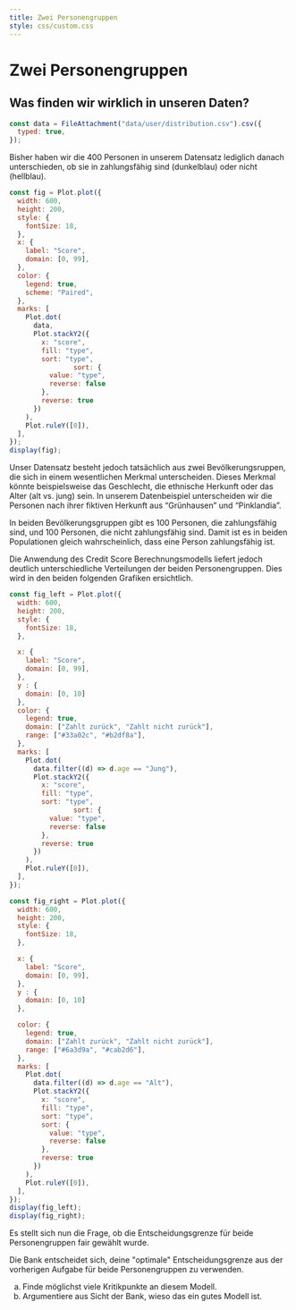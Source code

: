 ```yaml
---
title: Zwei Personengruppen
style: css/custom.css
---
```


# Zwei Personengruppen

## Was finden wir wirklich in unseren Daten?

```js
const data = FileAttachment("data/user/distribution.csv").csv({
  typed: true,
});
```

Bisher haben wir die 400 Personen in unserem Datensatz lediglich danach unterschieden, ob sie in zahlungsfähig sind (dunkelblau) oder nicht (hellblau).

```js
const fig = Plot.plot({
  width: 600,
  height: 200,
  style: {
    fontSize: 18,
  },
  x: {
    label: "Score",
    domain: [0, 99],
  },
  color: {
    legend: true,
    scheme: "Paired",
  },
  marks: [
    Plot.dot(
      data,
      Plot.stackY2({
        x: "score",
        fill: "type",
        sort: "type",
                sort: {
          value: "type", 
          reverse: false 
        },
        reverse: true
      })
    ),
    Plot.ruleY([0]),
  ],
});
display(fig);
```

Unser Datensatz besteht jedoch tatsächlich aus zwei Bevölkerungsruppen, die sich in einem wesentlichen Merkmal unterscheiden. Dieses Merkmal könnte beispielsweise das Geschlecht, die ethnische Herkunft oder das Alter  (alt vs. jung) sein. In unserem Datenbeispiel unterscheiden wir die Personen nach ihrer fiktiven Herkunft aus “Grünhausen” und “Pinklandia”.

In beiden Bevölkerungsgruppen gibt es 100 Personen, die zahlungsfähig sind, und 100 Personen, die nicht zahlungsfähig sind. Damit ist es in beiden Populationen gleich wahrscheinlich, dass eine Person zahlungsfähig ist. 

Die Anwendung des Credit Score Berechnungsmodells liefert jedoch deutlich unterschiedliche Verteilungen der beiden Personengruppen. Dies wird in den beiden folgenden Grafiken ersichtlich. 


```js
const fig_left = Plot.plot({
  width: 600,
  height: 200,
  style: {
    fontSize: 18,
  },

  x: {
    label: "Score",
    domain: [0, 99],
  },
  y : {
    domain: [0, 10]
  },
  color: {
    legend: true,
    domain: ["Zahlt zurück", "Zahlt nicht zurück"],
    range: ["#33a02c", "#b2df8a"],
  },
  marks: [
    Plot.dot(
      data.filter((d) => d.age == "Jung"),
      Plot.stackY2({
        x: "score",
        fill: "type",
        sort: "type",
                sort: {
          value: "type", 
          reverse: false 
        },
        reverse: true
      })
    ),
    Plot.ruleY([0]),
  ],
});

const fig_right = Plot.plot({
  width: 600,
  height: 200,
  style: {
    fontSize: 18,
  },

  x: {
    label: "Score",
    domain: [0, 99],
  },
  y : {
    domain: [0, 10]
  },

  color: {
    legend: true,
    domain: ["Zahlt zurück", "Zahlt nicht zurück"],
    range: ["#6a3d9a", "#cab2d6"],
  },
  marks: [
    Plot.dot(
      data.filter((d) => d.age == "Alt"),
      Plot.stackY2({
        x: "score",
        fill: "type",
        sort: "type",
        sort: {
          value: "type", 
          reverse: false 
        },
        reverse: true
      })
    ),
    Plot.ruleY([0]),
  ],
});
display(fig_left);
display(fig_right);
```

Es stellt sich nun die Frage, ob die Entscheidungsgrenze für beide Personengruppen fair gewählt wurde.

<div class="tip" label="Aufgabe">
Die Bank entscheidet sich, deine "optimale" Entscheidungsgrenze aus der vorherigen Aufgabe für beide Personengruppen zu verwenden. 
<ol type="a">
  <li>Finde möglichst viele Kritikpunkte an diesem Modell.</li>
  <li>Argumentiere aus Sicht der Bank, wieso das ein gutes Modell ist.</li>
</ol>
</div>



